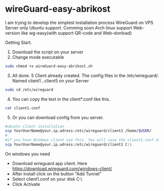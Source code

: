 # wireGuard-easy-abrikost
I am trying to develop the simplest installation process WireGuard on VPS Server only Ubuntu support.
Comming soon
Arch linux support
Web-version like wg-easy(with support QR-code and Web-donload)



Getting Start.
1) Download the script on your server
2) Change mode executable
```bash
sudo chmod +x wireGuard-easy-abrikost.sh
```
3) All done. 5 Client already created. The config files in the /etc/wireguard/. Named client1...client5 on your Server
```bash
sudo cd /etc/wireguard
```
4) You can copy the text in the client*.conf like this.
```bash
cat client1.conf
```
5) Or you can download config from you server. 
```bash
#ubuntu client installation
scp YourUserName@your.ip.adress:/etc/wireguard/client1 /home/$USER/
#
#if you have Windows client use this. You will save the client1.conf directly in disk C.
scp YourUserName@your.ip.adress:/etc/wireguard/client1 C:\
```
On windows you need 
- Download wireguard app client. 
  Here
https://download.wireguard.com/windows-client/
- After install click on the button "Add Tunnel"
- Select client1.conf on your disk C:\
- Click Activate
